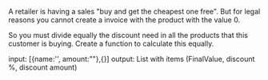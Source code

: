 A retailer is having a sales "buy and get the cheapest one free".
But for legal reasons you cannot create a invoice with the product with the value 0.

So you must divide equally the discount need in all the products that this customer is buying.
Create a function to calculate this equally.


input:
[{name:'', amount:""},{}]
output:
List with items (FinalValue, discount %, discount amount)